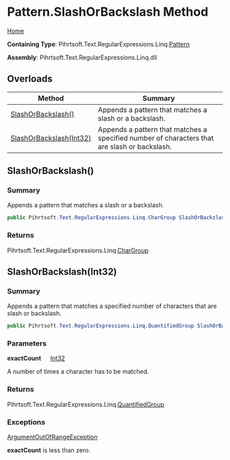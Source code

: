 # Pattern\.SlashOrBackslash Method

[Home](../../../../../../README.md)

**Containing Type**: Pihrtsoft\.Text\.RegularExpressions\.Linq\.[Pattern](../README.md)

**Assembly**: Pihrtsoft\.Text\.RegularExpressions\.Linq\.dll

## Overloads

| Method | Summary |
| ------ | ------- |
| [SlashOrBackslash()](#Pihrtsoft_Text_RegularExpressions_Linq_Pattern_SlashOrBackslash) | Appends a pattern that matches a slash or a backslash\. |
| [SlashOrBackslash(Int32)](#Pihrtsoft_Text_RegularExpressions_Linq_Pattern_SlashOrBackslash_System_Int32_) | Appends a pattern that matches a specified number of characters that are slash or backslash\. |

## SlashOrBackslash\(\) <a name="Pihrtsoft_Text_RegularExpressions_Linq_Pattern_SlashOrBackslash"></a>

### Summary

Appends a pattern that matches a slash or a backslash\.

```csharp
public Pihrtsoft.Text.RegularExpressions.Linq.CharGroup SlashOrBackslash()
```

### Returns

Pihrtsoft\.Text\.RegularExpressions\.Linq\.[CharGroup](../../CharGroup/README.md)

## SlashOrBackslash\(Int32\) <a name="Pihrtsoft_Text_RegularExpressions_Linq_Pattern_SlashOrBackslash_System_Int32_"></a>

### Summary

Appends a pattern that matches a specified number of characters that are slash or backslash\.

```csharp
public Pihrtsoft.Text.RegularExpressions.Linq.QuantifiedGroup SlashOrBackslash(int exactCount)
```

### Parameters

**exactCount** &emsp; [Int32](https://docs.microsoft.com/en-us/dotnet/api/system.int32)

A number of times a character has to be matched\.

### Returns

Pihrtsoft\.Text\.RegularExpressions\.Linq\.[QuantifiedGroup](../../QuantifiedGroup/README.md)

### Exceptions

[ArgumentOutOfRangeException](https://docs.microsoft.com/en-us/dotnet/api/system.argumentoutofrangeexception)

**exactCount** is less than zero\.

